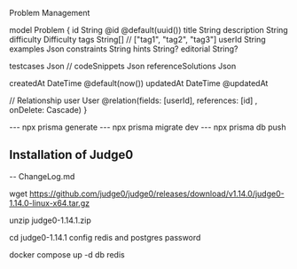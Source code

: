 Problem Management

model Problem {
   id String @id @default(uuid())
   title String
   description String
   difficulty Difficulty
   tags String[] // ["tag1", "tag2", "tag3"]
   userId String
   examples  Json
   constraints String
   hints String?
   editorial String?

   testcases  Json // 
   codeSnippets Json
   referenceSolutions Json

   createdAt DateTime @default(now())
   updatedAt DateTime @updatedAt

  //  Relationship
  user  User    @relation(fields: [userId], references: [id] , onDelete: Cascade)
}

--- npx prisma generate
--- npx prisma migrate dev
--- npx prisma db push

## Installation of Judge0

-- ChangeLog.md 

wget https://github.com/judge0/judge0/releases/download/v1.14.0/judge0-1.14.0-linux-x64.tar.gz


unzip judge0-1.14.1.zip

cd judge0-1.14.1
config redis and postgres password 

docker compose up -d db redis













